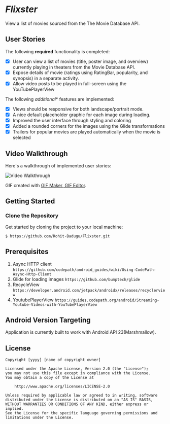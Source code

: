 # *Flixster*

View a list of movies sourced from the The Movie Database API.

## User Stories

The following **required** functionality is completed:

* [X] User can view a list of movies (title, poster image, and overview) currently playing in theaters from the Movie Database API.
* [X] Expose details of movie (ratings using RatingBar, popularity, and synopsis) in a separate activity.
* [X] Allow video posts to be played in full-screen using the YouTubePlayerView

The following *additional** features are implemented:

* [X] Views should be responsive for both landscape/portrait mode.
* [X] A nice default placeholder graphic for each image during loading.
* [X] Improved the user interface through styling and coloring 
* [X] Added a rounded corners for the images using the Glide transformations
* [X] Trailers for popular movies are played automatically when the movie is selected

## Video Walkthrough

Here's a walkthrough of implemented user stories:

<img src='walkthrough.gif' title='Video Walkthrough' width='' alt='Video Walkthrough' />

GIF created with [GIF Maker, GIF Editor](https://play.google.com/store/apps/details?id=com.media.zatashima.studio&hl=en_US&gl=US).

## Getting Started

### Clone the Repository

Get started by cloning the project to your local machine:

```
$ https://github.com/Rohit-Badugu/Flixster.git
```

## Prerequisites
1. Async HTTP client ```https://github.com/codepath/android_guides/wiki/Using-CodePath-Async-Http-Client```
2. Glide for loading images ```https://github.com/bumptech/glide```
3. RecycleView ```https://developer.android.com/jetpack/androidx/releases/recyclerview```
4. YoutubePlayerView ```https://guides.codepath.org/android/Streaming-Youtube-Videos-with-YouTubePlayerView```


## Android Version Targeting
Application is currently built to work with Android API 23(Marshmallow). 



## License

    Copyright [yyyy] [name of copyright owner]

    Licensed under the Apache License, Version 2.0 (the "License");
    you may not use this file except in compliance with the License.
    You may obtain a copy of the License at

        http://www.apache.org/licenses/LICENSE-2.0

    Unless required by applicable law or agreed to in writing, software
    distributed under the License is distributed on an "AS IS" BASIS,
    WITHOUT WARRANTIES OR CONDITIONS OF ANY KIND, either express or implied.
    See the License for the specific language governing permissions and
    limitations under the License.
